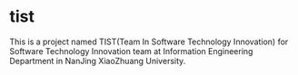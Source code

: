 # tist
This is a project named TIST(Team In Software Technology Innovation) for Software Technology Innovation team at Information Engineering Department in NanJing XiaoZhuang University.
